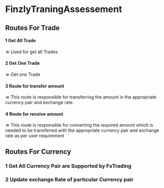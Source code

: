 # FinzlyTraningAssessement


<h2>Routes For Trade</H2>
<h4>1 Get All Trade</h4> => Used for get all Trades
<h4>2 Get One Trade</h4> => Get one Trade
<h4>3 Route for transfer amount </h4> => This route is responsible for transferring the amount in the appropriate currency pair and exchange rate.
<h4>4 Route for receive amount </h4>  => This route is responsible for converting the required amount which is needed to be transferred with the appropriate currency pair and exchange rate as per user requirement

<H2>Routes For Currency</H2>
<h3> 1 Get All Currency Pair are Supported by FxTrading</h3>
<h3> 2 Update exchange Rate of particular Currency pair</h3>
